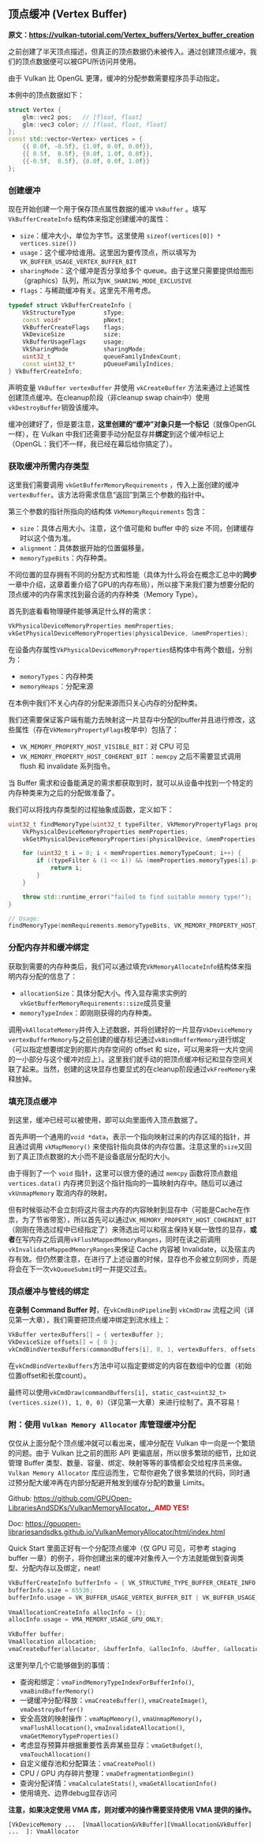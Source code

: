 ## 顶点缓冲 (Vertex Buffer)

**原文：https://vulkan-tutorial.com/Vertex_buffers/Vertex_buffer_creation**

之前创建了半天顶点描述，但真正的顶点数据仍未被传入。通过创建顶点缓冲，我们的顶点数据便可以被GPU所访问并使用。

由于 Vulkan 比 OpenGL 更薄，缓冲的分配参数需要程序员手动指定。

本例中的顶点数据如下：

```c++
struct Vertex {
    glm::vec2 pos;   // [float, float]
    glm::vec3 color; // [float, float, float]
};
const std::vector<Vertex> vertices = {
    {{ 0.0f, -0.5f}, {1.0f, 0.0f, 0.0f}},
    {{ 0.5f,  0.5f}, {0.0f, 1.0f, 0.0f}},
    {{-0.5f,  0.5f}, {0.0f, 0.0f, 1.0f}}
};
```



### 创建缓冲

现在开始创建一个用于保存顶点属性数据的缓冲 `VkBuffer` 。填写 `VkBufferCreateInfo` 结构体来指定创建缓冲的属性：

* `size`：缓冲大小，单位为字节。这里使用 `sizeof(vertices[0]) * vertices.size())`
* `usage`：这个缓冲给谁用。这里因为要传顶点，所以填写为 `VK_BUFFER_USAGE_VERTEX_BUFFER_BIT`
* `sharingMode`：这个缓冲是否分享给多个 queue。由于这里只需要提供给图形（graphics）队列，所以为`VK_SHARING_MODE_EXCLUSIVE`
* `flags`：与稀疏缓冲有关。这里先不用考虑。

```cpp
typedef struct VkBufferCreateInfo {
    VkStructureType        sType;
    const void*            pNext;
    VkBufferCreateFlags    flags;
    VkDeviceSize           size;
    VkBufferUsageFlags     usage;
    VkSharingMode          sharingMode;
    uint32_t               queueFamilyIndexCount;
    const uint32_t*        pQueueFamilyIndices;
} VkBufferCreateInfo;
```

声明变量 `VkBuffer vertexBuffer` 并使用 `vkCreateBuffer` 方法来通过上述属性创建顶点缓冲。在cleanup阶段（非cleanup swap chain中）使用`vkDestroyBuffer`销毁该缓冲。

缓冲创建好了，但是要注意，**这里创建的“缓冲”对象只是一个标记**（就像OpenGL一样），在 Vulkan 中我们还需要手动分配显存并**绑定**到这个缓冲标记上（OpenGL：我们不一样，我已经在幕后给你搞定了）。



### 获取缓冲所需内存类型

这里我们需要调用 `vkGetBufferMemoryRequirements` ，传入上面创建的缓冲 `vertexBuffer`。该方法将需求信息“返回”到第三个参数的指针中。

第三个参数的指针所指向的结构体 `VkMemoryRequirements` 包含：

* `size`：具体占用大小。注意，这个值可能和 buffer 中的 size 不同，创建缓存时以这个值为准。
* `alignment`：具体数据开始的位置偏移量。
* `memoryTypeBits`：内存种类。

不同位置的显存拥有不同的分配方式和性能（具体为什么将会在概念汇总中的**同步**一章中介绍，这章着重介绍了GPU的内存布局），所以接下来我们要为想要分配的顶点缓冲的内存需求找到最合适的内存种类（Memory Type）。

首先到底看看物理硬件能够满足什么样的需求：

```c++
VkPhysicalDeviceMemoryProperties memProperties;
vkGetPhysicalDeviceMemoryProperties(physicalDevice, &memProperties);
```

在设备内存属性`VkPhysicalDeviceMemoryProperties`结构体中有两个数组，分别为：

* `memoryTypes`：内存种类
* `memoryHeaps`：分配来源

在本例中我们不关心内存的分配来源而只关心内存的分配种类。

我们还需要保证客户端有能力去映射这一片显存中分配的buffer并且进行修改，这些属性（存在`VkMemoryPropertyFlags`枚举中）包括了：

* `VK_MEMORY_PROPERTY_HOST_VISIBLE_BIT`：对 CPU 可见
* `VK_MEMORY_PROPERTY_HOST_COHERENT_BIT` ：`memcpy` 之后不需要显式调用 flush 和 invalidate 系列指令。

当 Buffer 需求和设备能满足的需求都获取到时，就可以从设备中找到一个特定的内存种类来为之后的分配做准备了。

我们可以将找内存类型的过程抽象成函数，定义如下：

```cpp
uint32_t findMemoryType(uint32_t typeFilter, VkMemoryPropertyFlags properties) {
    VkPhysicalDeviceMemoryProperties memProperties;
    vkGetPhysicalDeviceMemoryProperties(physicalDevice, &memProperties);

    for (uint32_t i = 0; i < memProperties.memoryTypeCount; i++) {
        if ((typeFilter & (1 << i)) && (memProperties.memoryTypes[i].propertyFlags & properties) == properties) {
            return i;
        }
    }

    throw std::runtime_error("failed to find suitable memory type!");
}

// Usage:
findMemoryType(memRequirements.memoryTypeBits, VK_MEMORY_PROPERTY_HOST_VISIBLE_BIT | VK_MEMORY_PROPERTY_HOST_COHERENT_BIT);
```



### 分配内存并和缓冲绑定

获取到需要的内存种类后，我们可以通过填充`VkMemoryAllocateInfo`结构体来指明内存分配的信息了：

* `allocationSize`：具体分配大小。传入显存需求实例的`vkGetBufferMemoryRequirements::size`成员变量
* `memoryTypeIndex`：即刚刚获得的内存种类。

调用`vkAllocateMemory`并传入上述数据，并将创建好的一片显存`VkDeviceMemory vertexBufferMemory`与之前创建的缓存标记通过`vkBindBufferMemory`进行绑定（可以指定想要绑定到的那片内存空间的 offset 和 size，可以用来将一大片空间的一小部分与这个缓冲对应上）。这里我们就手动的把顶点缓冲标记和显存空间关联了起来。当然，创建的这块显存也要显式的在cleanup阶段通过`vkFreeMemory`来释放掉。



### 填充顶点缓冲

到这里，缓冲已经可以被使用，即可以向里面传入顶点数据了。

首先声明一个通用的`void *data`，表示一个指向映射过来的内存区域的指针，并且通过调用 `vkMapMemory()` 来使指针指向具体的内存位置。注意这里的`size`又回到了真正顶点数据的大小而不是设备底层分配的大小。

由于得到了一个 `void` 指针，这里可以很方便的通过 `memcpy` 函数将顶点数组 `vertices.data()` 内存拷贝到这个指针指向的一篇映射内存中。随后可以通过`vkUnmapMemory` 取消内存的映射。

但有时候驱动不会立刻将这片宿主内存的内容映射到显存中（可能是Cache在作祟，为了节省带宽），所以首先可以通过`VK_MEMORY_PROPERTY_HOST_COHERENT_BIT`（刚刚在筛选过程中已经指定了）来筛选出可以和宿主保持关联一致性的显存，**或者**在写内存之后调用`vkFlushMappedMemoryRanges`，同时在读之前调用`vkInvalidateMappedMemoryRanges`来保证 Cache 内容被 Invalidate，以及宿主内存有效。但仍然要注意，在进行了上述设置的时候，显存也不会被立刻同步，而是将会在下一次`vkQueueSubmit`时一并提交过去。



### 顶点缓冲与管线的绑定

**在录制 Command Buffer 时**，在`vkCmdBindPipeline`到 `vkCmdDraw` 流程之间（详见第一大章），我们需要把顶点缓冲绑定到流水线上：

```c++
VkBuffer vertexBuffers[] = { vertexBuffer };
VkDeviceSize offsets[] = { 0 };
vkCmdBindVertexBuffers(commandBuffers[i], 0, 1, vertexBuffers, offsets); // 注意是vkCmd命令！
```

在`vkCmdBindVertexBuffers`方法中可以指定要绑定的内容在数组中的位置（初始位置offset和长度count）。

最终可以使用`vkCmdDraw(commandBuffers[i], static_cast<uint32_t>(vertices.size()), 1, 0, 0)`（详见第一大章）来进行绘制了。真不容易！



### 附：使用 `Vulkan Memory Allocator` 库管理缓冲分配

仅仅从上面分配个顶点缓冲就可以看出来，缓冲分配在 Vulkan 中一向是一个繁琐的问题。由于 Vulkan 比之前的图形 API 更偏底层，所以很多繁琐的细节，比如说管理 Buffer 类型、数量、容量、绑定、映射等等的事情都会交给程序员来做。`Vulkan Memory Allocator` 库应运而生，它帮你避免了很多繁琐的代码，同时通过预分配大缓冲再在内部分配避开触发到缓存分配的数量 Limits。

Github: https://github.com/GPUOpen-LibrariesAndSDKs/VulkanMemoryAllocator，<b style="color:red">AMD YES!</b>

Doc: https://gpuopen-librariesandsdks.github.io/VulkanMemoryAllocator/html/index.html

Quick Start 里面正好有一个分配顶点缓冲（仅 GPU 可见，可参考 staging buffer 一章）的例子，将你创建出来的缓冲对象传入一个方法就能做到查询类型、分配内存以及绑定，neat!

```cpp
VkBufferCreateInfo bufferInfo = { VK_STRUCTURE_TYPE_BUFFER_CREATE_INFO };
bufferInfo.size = 65536;
bufferInfo.usage = VK_BUFFER_USAGE_VERTEX_BUFFER_BIT | VK_BUFFER_USAGE_TRANSFER_DST_BIT;
 
VmaAllocationCreateInfo allocInfo = {};
allocInfo.usage = VMA_MEMORY_USAGE_GPU_ONLY;
 
VkBuffer buffer;
VmaAllocation allocation;
vmaCreateBuffer(allocator, &bufferInfo, &allocInfo, &buffer, &allocation, nullptr);
```

这里列举几个它能够做到的事情：

* 查询和绑定：`vmaFindMemoryTypeIndexForBufferInfo()`, `vmaBindBufferMemory()`
* 一键缓冲分配/释放：`vmaCreateBuffer()`, `vmaCreateImage()`, `vmaDestroyBuffer()`
* 安全高效的映射操作：`vmaMapMemory()`, `vmaUnmapMemory()`，`vmaFlushAllocation()`, `vmaInvalidateAllocation()`, `vmaGetMemoryTypeProperties()`
* 考虑显存预算并根据重要性丢弃某些显存：`vmaGetBudget()`, `vmaTouchAllocation()`
* 自定义缓存池和分配算法：`vmaCreatePool()`
* CPU / GPU 内存碎片整理：`vmaDefragmentationBegin()`
* 查询分配详情：`vmaCalculateStats()`, `vmaGetAllocationInfo()`
* 使用填充、边界debug显存访问

**注意，如果决定使用 VMA 库，则对缓冲的操作需要坚持使用 VMA 提供的操作。**

```
[VkDeviceMemory ...  [VmaAllocation&VkBuffer][VmaAllocation&VkBuffer]  ...  ]: VmaAllocator
```

